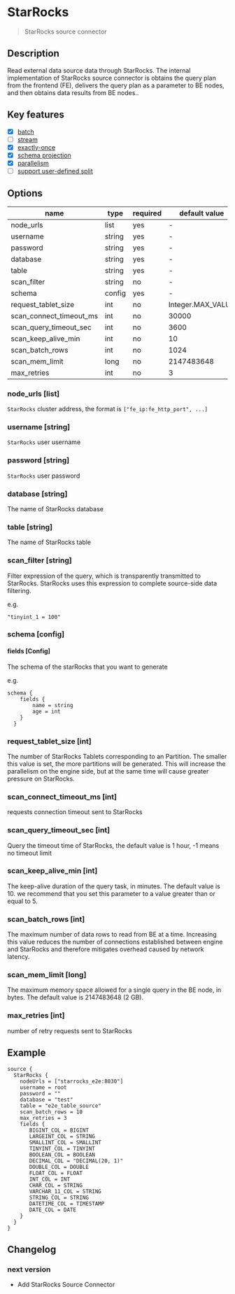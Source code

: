 # StarRocks

> StarRocks source connector

## Description
Read external data source data through StarRocks.
The internal implementation of StarRocks source connector is obtains the query plan from the frontend (FE), 
delivers the query plan as a parameter to BE nodes, and then obtains data results from BE nodes..
## Key features

- [x] [batch](../../concept/connector-v2-features.md)
- [ ] [stream](../../concept/connector-v2-features.md)
- [x] [exactly-once](../../concept/connector-v2-features.md)
- [x] [schema projection](../../concept/connector-v2-features.md)
- [x] [parallelism](../../concept/connector-v2-features.md)
- [ ] [support user-defined split](../../concept/connector-v2-features.md)

## Options

| name                    | type   | required | default value     |
|-------------------------|--------|----------|-------------------|
| node_urls               | list   | yes      | -                 |
| username                | string | yes      | -                 |
| password                | string | yes      | -                 |
| database                | string | yes      | -                 |
| table                   | string | yes      | -                 |
| scan_filter             | string | no       | -                 |
| schema                  | config | yes      | -                 |
| request_tablet_size     | int    | no       | Integer.MAX_VALUE |
| scan_connect_timeout_ms | int    | no       | 30000             |
| scan_query_timeout_sec  | int    | no       | 3600              |
| scan_keep_alive_min     | int    | no       | 10                |
| scan_batch_rows         | int    | no       | 1024              |
| scan_mem_limit          | long   | no       | 2147483648        |
| max_retries             | int    | no       | 3                 |

### node_urls [list]

`StarRocks` cluster address, the format is `["fe_ip:fe_http_port", ...]`

### username [string]

`StarRocks` user username

### password [string]

`StarRocks` user password

### database [string]

The name of StarRocks database

### table [string]

The name of StarRocks table

### scan_filter [string]

Filter expression of the query, which is transparently transmitted to StarRocks. StarRocks uses this expression to complete source-side data filtering.

e.g.

```
"tinyint_1 = 100"
```

### schema [config]

#### fields [Config]

The schema of the starRocks that you want to generate

e.g.

```
schema {
    fields {
        name = string
        age = int
    }
  }
```

### request_tablet_size [int]

The number of StarRocks Tablets corresponding to an Partition. The smaller this value is set, the more partitions will be generated. This will increase the parallelism on the engine side, but at the same time will cause greater pressure on StarRocks.

### scan_connect_timeout_ms [int]

requests connection timeout sent to StarRocks

### scan_query_timeout_sec [int]

Query the timeout time of StarRocks, the default value is 1 hour, -1 means no timeout limit

### scan_keep_alive_min [int]

The keep-alive duration of the query task, in minutes. The default value is 10. we recommend that you set this parameter to a value greater than or equal to 5.

### scan_batch_rows [int]

The maximum number of data rows to read from BE at a time. Increasing this value reduces the number of connections established between engine and StarRocks and therefore mitigates overhead caused by network latency.

### scan_mem_limit [long]

The maximum memory space allowed for a single query in the BE node, in bytes. The default value is 2147483648 (2 GB).

### max_retries [int]

number of retry requests sent to StarRocks

## Example

```
source {
  StarRocks {
    nodeUrls = ["starrocks_e2e:8030"]
    username = root
    password = ""
    database = "test"
    table = "e2e_table_source"
    scan_batch_rows = 10
    max_retries = 3
    fields {
       BIGINT_COL = BIGINT
       LARGEINT_COL = STRING
       SMALLINT_COL = SMALLINT
       TINYINT_COL = TINYINT
       BOOLEAN_COL = BOOLEAN
       DECIMAL_COL = "DECIMAL(20, 1)"
       DOUBLE_COL = DOUBLE
       FLOAT_COL = FLOAT
       INT_COL = INT
       CHAR_COL = STRING
       VARCHAR_11_COL = STRING
       STRING_COL = STRING
       DATETIME_COL = TIMESTAMP
       DATE_COL = DATE
    }
  }
}
```

## Changelog

### next version

- Add StarRocks Source Connector